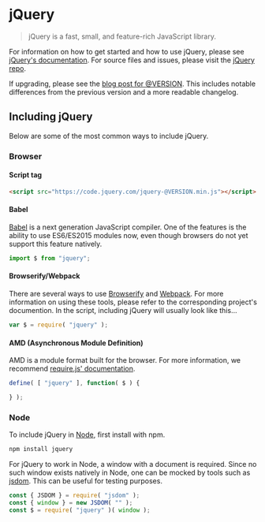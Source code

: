 # jQuery

> jQuery is a fast, small, and feature-rich JavaScript library.

For information on how to get started and how to use jQuery, please see [jQuery's documentation](https://api.jquery.com/).
For source files and issues, please visit the [jQuery repo](https://github.com/jquery/jquery).

If upgrading, please see the [blog post for @VERSION](@BLOG_POST_LINK). This includes notable differences from the previous version and a more readable changelog.

## Including jQuery

Below are some of the most common ways to include jQuery.

### Browser

#### Script tag

```html
<script src="https://code.jquery.com/jquery-@VERSION.min.js"></script>
```

#### Babel

[Babel](https://babeljs.io/) is a next generation JavaScript compiler. One of the features is the ability to use ES6/ES2015 modules now, even though browsers do not yet support this feature natively.

```js
import $ from "jquery";
```

#### Browserify/Webpack

There are several ways to use [Browserify](http://browserify.org/) and [Webpack](https://webpack.github.io/). For more information on using these tools, please refer to the corresponding project's documention. In the script, including jQuery will usually look like this...

```js
var $ = require( "jquery" );
```

#### AMD (Asynchronous Module Definition)

AMD is a module format built for the browser. For more information, we recommend [require.js' documentation](https://requirejs.org/docs/whyamd.html).

```js
define( [ "jquery" ], function( $ ) {

} );
```

### Node

To include jQuery in [Node](https://nodejs.org/), first install with npm.

```sh
npm install jquery
```

For jQuery to work in Node, a window with a document is required. Since no such window exists natively in Node, one can be mocked by tools such as [jsdom](https://github.com/tmpvar/jsdom). This can be useful for testing purposes.

```js
const { JSDOM } = require( "jsdom" );
const { window } = new JSDOM( "" );
const $ = require( "jquery" )( window );
```
